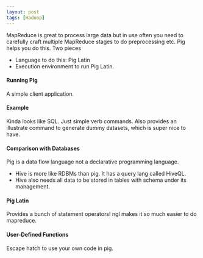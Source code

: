 ```yaml
---
layout: post
tags: [Hadoop]
---
```

MapReduce is great to process large data but in use often you need to carefully craft multiple MapReduce stages to do preprocessing etc. Pig helps you do this. Two pieces
- Language to do this: Pig Latin
- Execution environment to run Pig Latin.

#### Running Pig
A simple client application.
#### Example
Kinda looks like SQL. Just simple verb commands. Also provides an illustrate command to generate dummy datasets, which is super nice to have.
#### Comparison with Databases
Pig is a data flow language not a declarative programming language. 
- Hive is more like RDBMs than pig. It has a query lang called HiveQL.
- Hive also needs all data to be stored in tables with schema under its management.
#### Pig Latin
Provides a bunch of statement operators! ngl makes it so much easier to do mapreduce.
#### User-Defined Functions
Escape hatch to use your own code in pig.